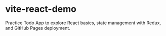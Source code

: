 # vite-react-demo
Practice Todo App to explore React basics, state management with Redux, and GitHub Pages deployment.
